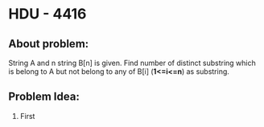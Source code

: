 # HDU - 4416
## About problem:
String A and n string B[n] is given. Find number of distinct substring which is belong to A but not belong to any of B[i] (**1<=i<=n**) as substring.
## Problem Idea:

 1. First 

<!--stackedit_data:
eyJoaXN0b3J5IjpbMTg2NTM0MjQ1OF19
-->